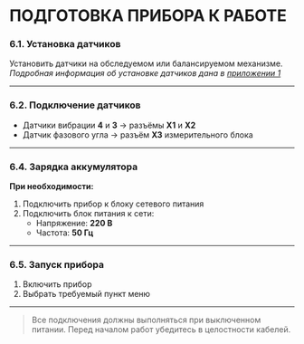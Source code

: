 # **ПОДГОТОВКА ПРИБОРА К РАБОТЕ**


### 6.1. Установка датчиков  
Установить датчики на обследуемом или балансируемом механизме.  
*Подробная информация об установке датчиков дана в [приложении 1](_11_ПРИЛОЖЕНИЕ_1.md)*

---

### 6.2. Подключение датчиков  
- Датчики вибрации **4** и **3** → разъёмы **Х1** и **Х2**  
- Датчик фазового угла → разъём **Х3** измерительного блока  

---

### 6.4. Зарядка аккумулятора  
**При необходимости:**  
1. Подключить прибор к блоку сетевого питания  
2. Подключить блок питания к сети:  
   - Напряжение: **220 В**  
   - Частота: **50 Гц**  

---

### 6.5. Запуск прибора  
1. Включить прибор  
2. Выбрать требуемый пункт меню  

---

> Все подключения должны выполняться при выключенном питании. Перед началом работ убедитесь в целостности кабелей.
